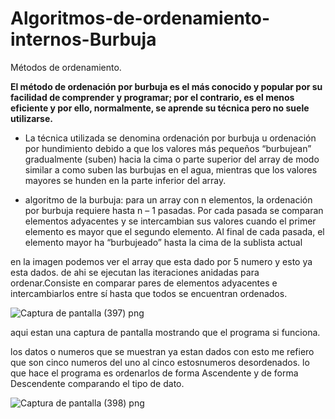 # Algoritmos-de-ordenamiento-internos-Burbuja
Métodos de ordenamiento.

**El método de ordenación por burbuja es el más conocido y popular por su facilidad de comprender y programar; por el contrario, es el
menos eficiente y por ello, normalmente, se aprende su técnica pero no suele utilizarse.**

+ La técnica utilizada se denomina ordenación por burbuja u ordenación por hundimiento debido a que los valores más pequeños “burbujean” gradualmente (suben) hacia la cima o parte superior del array de modo similar a como suben las burbujas en el agua, mientras que los valores mayores se hunden en la parte inferior del array.

+ algoritmo de la burbuja: para un array con n elementos, la ordenación por burbuja requiere hasta n – 1 pasadas. Por cada pasada se comparan elementos adyacentes y se intercambian sus valores cuando el primer elemento es mayor que el segundo elemento. Al final de cada pasada, el elemento mayor ha “burbujeado” hasta la cima de la sublista actual

en la imagen podemos ver el array que esta dado por 5 numero y esto ya esta dados. de ahi se ejecutan las iteraciones anidadas para ordenar.Consiste en comparar pares de elementos adyacentes e intercambiarlos entre sí hasta que todos se encuentran ordenados.

![Captura de pantalla (397) png](https://user-images.githubusercontent.com/71051834/97531863-ba770980-197a-11eb-8a13-d720d2bd1f7a.jpg)


aqui estan una captura de pantalla mostrando que el programa si funciona.

los datos o numeros que se muestran ya estan dados con esto me refiero que son cinco numeros del uno al cinco estosnumeros desordenados. lo que hace el programa es ordenarlos de forma Ascendente y  de forma Descendente comparando el tipo de dato.


![Captura de pantalla (398) png](https://user-images.githubusercontent.com/71051834/97531867-bc40cd00-197a-11eb-914f-0341918e47b5.jpg)


